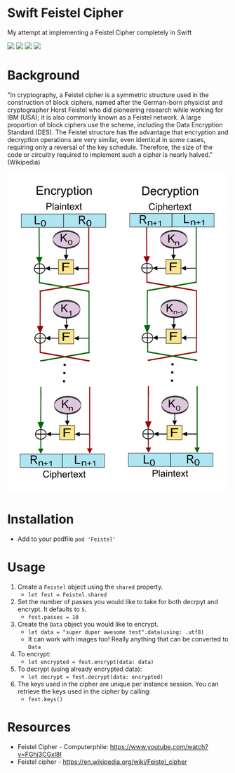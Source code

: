 # Swift Feistel Cipher
My attempt at implementing a Feistel Cipher completely in Swift 

![](https://img.shields.io/github/license/wvabrinskas/Swift-Feistel-Cipher)
![](https://img.shields.io/cocoapods/v/Feistel)
![](https://img.shields.io/badge/swift-5.1-orange)
![](https://img.shields.io/badge/iOS-13+-blue)

# Background

"In cryptography, a Feistel cipher is a symmetric structure used in the construction of block ciphers, named after the German-born physicist and cryptographer Horst Feistel who did pioneering research while working for IBM (USA); it is also commonly known as a Feistel network. A large proportion of block ciphers use the scheme, including the Data Encryption Standard (DES). The Feistel structure has the advantage that encryption and decryption operations are very similar, even identical in some cases, requiring only a reversal of the key schedule. Therefore, the size of the code or circuitry required to implement such a cipher is nearly halved." (Wikipedia)

<img width="500" src="./images/cipher.png">

# Installation
- Add to your podfile `pod 'Feistel'`

# Usage
1. Create a `Feistel` object using the `shared` property. 
    - `let fest = Feistel.shared`
2. Set the number of passes you would like to take for both decrpyt and encrypt. It defaults to `5`.
    - `fest.passes = 10`
2. Create the `Data` object you would like to encrypt.
    - `let data = "super duper awesome test".data(using: .utf8)`
    - It can work with images too! Really anything that can be converted to `Data`
3. To encrypt:
    - `let encrypted = fest.encrypt(data: data)`
4. To decrypt (using already encrypted data): 
    - `let decrypt = fest.decrypt(data: encrypted)`
5. The keys used in the cipher are unique per instance session. You can retrieve the keys used in the cipher by calling: 
    - `fest.keys()`

# Resources 
- Feistel Cipher - Computerphile: https://www.youtube.com/watch?v=FGhj3CGxl8I
- Feistel cipher - https://en.wikipedia.org/wiki/Feistel_cipher
